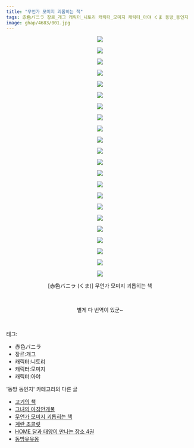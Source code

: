 ```yaml
---
title: "무언가 모미지 괴롭히는 책"
tags: 赤色バニラ 장르_개그 캐릭터_니토리 캐릭터_모미지 캐릭터_아야 くま 동방_동인지
image: ghap/4683/001.jpg
---
```

<div class="article">
<p style="text-align: center; clear: none; float: none;"><img src="{{ site.nasurl }}/ghap/4683/001.jpg"/></p>
<p style="text-align: center; clear: none; float: none;"><img src="{{ site.nasurl }}/ghap/4683/002.jpg"/></p>
<p style="text-align: center; clear: none; float: none;"><img src="{{ site.nasurl }}/ghap/4683/003.jpg"/></p>
<p style="text-align: center; clear: none; float: none;"><img src="{{ site.nasurl }}/ghap/4683/004.jpg"/></p>
<p style="text-align: center; clear: none; float: none;"><img src="{{ site.nasurl }}/ghap/4683/005.jpg"/></p>
<p style="text-align: center; clear: none; float: none;"><img src="{{ site.nasurl }}/ghap/4683/006.jpg"/></p>
<p style="text-align: center; clear: none; float: none;"><img src="{{ site.nasurl }}/ghap/4683/007.jpg"/></p>
<p style="text-align: center; clear: none; float: none;"><img src="{{ site.nasurl }}/ghap/4683/008.jpg"/></p>
<p style="text-align: center; clear: none; float: none;"><img src="{{ site.nasurl }}/ghap/4683/009.jpg"/></p>
<p style="text-align: center; clear: none; float: none;"><img src="{{ site.nasurl }}/ghap/4683/010.jpg"/></p>
<p style="text-align: center; clear: none; float: none;"><img src="{{ site.nasurl }}/ghap/4683/011.jpg"/></p>
<p style="text-align: center; clear: none; float: none;"><img src="{{ site.nasurl }}/ghap/4683/012.jpg"/></p>
<p style="text-align: center; clear: none; float: none;"><img src="{{ site.nasurl }}/ghap/4683/013.jpg"/></p>
<p style="text-align: center; clear: none; float: none;"><img src="{{ site.nasurl }}/ghap/4683/014.jpg"/></p>
<p style="text-align: center; clear: none; float: none;"><img src="{{ site.nasurl }}/ghap/4683/015.jpg"/></p>
<p style="text-align: center; clear: none; float: none;"><img src="{{ site.nasurl }}/ghap/4683/016.jpg"/></p>
<p style="text-align: center; clear: none; float: none;"><img src="{{ site.nasurl }}/ghap/4683/017.jpg"/></p>
<p style="text-align: center; clear: none; float: none;"><img src="{{ site.nasurl }}/ghap/4683/018.jpg"/></p>
<p style="text-align: center; clear: none; float: none;"><img src="{{ site.nasurl }}/ghap/4683/019.jpg"/></p>
<p style="text-align: center; clear: none; float: none;"><img src="{{ site.nasurl }}/ghap/4683/020.jpg"/></p>
<p style="text-align: center; clear: none; float: none;"><img src="{{ site.nasurl }}/ghap/4683/021.jpg"/></p>
<p style="text-align: center; clear: none; float: none;"><img src="{{ site.nasurl }}/ghap/4683/022.jpg"/></p>
<p style="text-align: center; clear: none; float: none;">[赤色バニラ (くま)] 무언가 모미지 괴롭히는 책</p>
<p style="text-align: center; clear: none; float: none;"><br/></p>
<p style="text-align: center; clear: none; float: none;">별게 다 번역이 있군~</p>
<p><br/></p>
</div><div class="tagTrail">
<p>태그: </p>
<ul>
<li>赤色バニラ</li>
<li>장르:개그</li>
<li>캐릭터:니토리</li>
<li>캐릭터:모미지</li>
<li>캐릭터:아야</li>
</ul>
</div><div class="another">
<p>'동방 동인지' 카테고리의 다른 글</p>
<ul>
<li><a href="/2018-09-05-ghap_4685">고기의 책</a></li>
<li><a href="/2018-09-05-ghap_4684">그녀의 아침안개풀</a></li>
<li><a href="/2018-09-05-ghap_4683">무언가 모미지 괴롭히는 책</a></li>
<li><a href="/2018-09-05-ghap_4681">계란 초콜릿</a></li>
<li><a href="/2018-09-05-ghap_4680">HOME 달과 태양이 만나는 장소 4권</a></li>
<li><a href="/2018-09-03-ghap_4675">동방유유몽</a></li>
</ul>
</div><div class="cb_module cb_fluid">
<div class="cb_wrt cb_profile">
</div><!-- commentList close -->
</div>